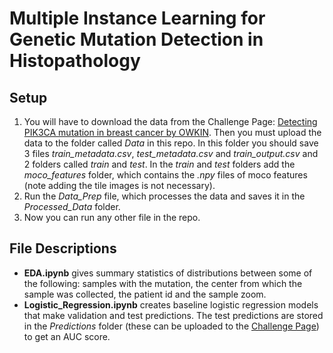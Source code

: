 # Multiple Instance Learning for Genetic Mutation Detection in Histopathology

## Setup
1. You will have to download the data from the Challenge Page: [Detecting PIK3CA mutation in breast cancer
by OWKIN](https://challengedata.ens.fr/participants/challenges/98/). Then you must upload the data to the folder called *Data* in this repo. In this folder you should save 3 files *train_metadata.csv*, *test_metadata.csv* and *train_output.csv* and 2 folders called *train* and *test*. In the *train* and *test* folders add the *moco_features* folder, which contains the *.npy* files of moco features (note adding the tile images is not necessary).
2. Run the *Data_Prep* file, which processes the data and saves it in the *Processed_Data* folder.
3. Now you can run any other file in the repo.

## File Descriptions
- **EDA.ipynb** gives summary statistics of distributions between some of the following: samples with the mutation, the center from which the sample was collected, the patient id and the sample zoom.
- **Logistic_Regression.ipynb** creates baseline logistic regression models that make validation and test predictions. The test predictions are stored in the *Predictions* folder (these can be uploaded to the [Challenge Page](https://challengedata.ens.fr/participants/challenges/98/)) to get an AUC score. 
  
   
